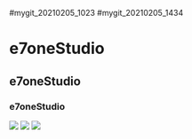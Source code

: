 #mygit_20210205_1023
#mygit_20210205_1434
# e7oneStudio
## e7oneStudio
### e7oneStudio

<img src="https://1.bp.blogspot.com/-pt4k_FGXa9Q/X3_X8Zvq8BI/AAAAAAADnQY/7mHfYlBqbhg-meqTjoaNzmbTmK-uz5qeACPcBGAsYHg/s2400/P_20201008_162601_1.jpg">

<img src="https://1.bp.blogspot.com/-fQXfgaBS04Y/X0KBWRlb1mI/AAAAAAADmMQ/bEs0yW54_v8EIQAXII6nUf7ngHSL_1MLgCNcBGAsYHQ/s640/P_20160121_210215_1.jpg">

<img src="https://1.bp.blogspot.com/-qVLKBE2UFFU/X3Hhrs7-i1I/AAAAAAADmyc/sgh0cnnQBk4sPaqeaHE2AUiqhpWR0JdWwCPcBGAsYHg/w640-h360/P_20200920_234044_1.jpg">

